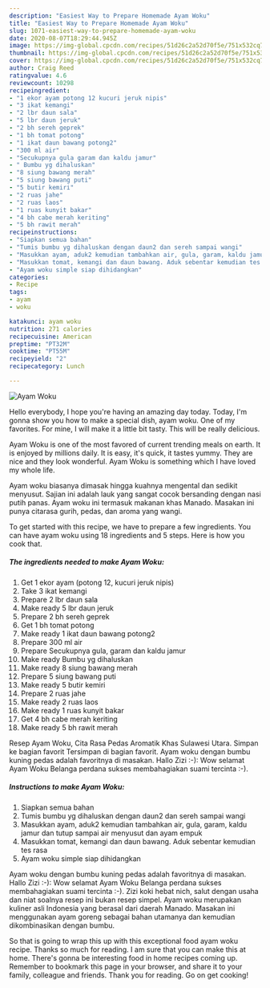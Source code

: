 ```yaml
---
description: "Easiest Way to Prepare Homemade Ayam Woku"
title: "Easiest Way to Prepare Homemade Ayam Woku"
slug: 1071-easiest-way-to-prepare-homemade-ayam-woku
date: 2020-08-07T18:29:44.945Z
image: https://img-global.cpcdn.com/recipes/51d26c2a52d70f5e/751x532cq70/ayam-woku-foto-resep-utama.jpg
thumbnail: https://img-global.cpcdn.com/recipes/51d26c2a52d70f5e/751x532cq70/ayam-woku-foto-resep-utama.jpg
cover: https://img-global.cpcdn.com/recipes/51d26c2a52d70f5e/751x532cq70/ayam-woku-foto-resep-utama.jpg
author: Craig Reed
ratingvalue: 4.6
reviewcount: 10298
recipeingredient:
- "1 ekor ayam potong 12 kucuri jeruk nipis"
- "3 ikat kemangi"
- "2 lbr daun sala"
- "5 lbr daun jeruk"
- "2 bh sereh geprek"
- "1 bh tomat potong"
- "1 ikat daun bawang potong2"
- "300 ml air"
- "Secukupnya gula garam dan kaldu jamur"
- " Bumbu yg dihaluskan"
- "8 siung bawang merah"
- "5 siung bawang puti"
- "5 butir kemiri"
- "2 ruas jahe"
- "2 ruas laos"
- "1 ruas kunyit bakar"
- "4 bh cabe merah keriting"
- "5 bh rawit merah"
recipeinstructions:
- "Siapkan semua bahan"
- "Tumis bumbu yg dihaluskan dengan daun2 dan sereh sampai wangi"
- "Masukkan ayam, aduk2 kemudian tambahkan air, gula, garam, kaldu jamur dan tutup sampai air menyusut dan ayam empuk"
- "Masukkan tomat, kemangi dan daun bawang. Aduk sebentar kemudian tes rasa"
- "Ayam woku simple siap dihidangkan"
categories:
- Recipe
tags:
- ayam
- woku

katakunci: ayam woku 
nutrition: 271 calories
recipecuisine: American
preptime: "PT32M"
cooktime: "PT55M"
recipeyield: "2"
recipecategory: Lunch

---
```



![Ayam Woku](https://img-global.cpcdn.com/recipes/51d26c2a52d70f5e/751x532cq70/ayam-woku-foto-resep-utama.jpg)

Hello everybody, I hope you're having an amazing day today. Today, I'm gonna show you how to make a special dish, ayam woku. One of my favorites. For mine, I will make it a little bit tasty. This will be really delicious.

Ayam Woku is one of the most favored of current trending meals on earth. It is enjoyed by millions daily. It is easy, it's quick, it tastes yummy. They are nice and they look wonderful. Ayam Woku is something which I have loved my whole life.

Ayam woku biasanya dimasak hingga kuahnya mengental dan sedikit menyusut. Sajian ini adalah lauk yang sangat cocok bersanding dengan nasi putih panas. Ayam woku ini termasuk makanan khas Manado. Masakan ini punya citarasa gurih, pedas, dan aroma yang wangi.


To get started with this recipe, we have to prepare a few ingredients. You can have ayam woku using 18 ingredients and 5 steps. Here is how you cook that.

<!--inarticleads1-->

##### The ingredients needed to make Ayam Woku:

1. Get 1 ekor ayam (potong 12, kucuri jeruk nipis)
1. Take 3 ikat kemangi
1. Prepare 2 lbr daun sala
1. Make ready 5 lbr daun jeruk
1. Prepare 2 bh sereh geprek
1. Get 1 bh tomat potong
1. Make ready 1 ikat daun bawang potong2
1. Prepare 300 ml air
1. Prepare Secukupnya gula, garam dan kaldu jamur
1. Make ready  Bumbu yg dihaluskan
1. Make ready 8 siung bawang merah
1. Prepare 5 siung bawang puti
1. Make ready 5 butir kemiri
1. Prepare 2 ruas jahe
1. Make ready 2 ruas laos
1. Make ready 1 ruas kunyit bakar
1. Get 4 bh cabe merah keriting
1. Make ready 5 bh rawit merah


Resep Ayam Woku, Cita Rasa Pedas Aromatik Khas Sulawesi Utara. Simpan ke bagian favorit Tersimpan di bagian favorit. Ayam woku dengan bumbu kuning pedas adalah favoritnya di masakan. Hallo Zizi :-): Wow selamat Ayam Woku Belanga perdana sukses membahagiakan suami tercinta :-). 

<!--inarticleads2-->

##### Instructions to make Ayam Woku:

1. Siapkan semua bahan
1. Tumis bumbu yg dihaluskan dengan daun2 dan sereh sampai wangi
1. Masukkan ayam, aduk2 kemudian tambahkan air, gula, garam, kaldu jamur dan tutup sampai air menyusut dan ayam empuk
1. Masukkan tomat, kemangi dan daun bawang. Aduk sebentar kemudian tes rasa
1. Ayam woku simple siap dihidangkan


Ayam woku dengan bumbu kuning pedas adalah favoritnya di masakan. Hallo Zizi :-): Wow selamat Ayam Woku Belanga perdana sukses membahagiakan suami tercinta :-). Zizi koki hebat nich, salut dengan usaha dan niat soalnya resep ini bukan resep simpel. Ayam woku merupakan kuliner asli Indonesia yang berasal dari daerah Manado. Masakan ini menggunakan ayam goreng sebagai bahan utamanya dan kemudian dikombinasikan dengan bumbu. 

So that is going to wrap this up with this exceptional food ayam woku recipe. Thanks so much for reading. I am sure that you can make this at home. There's gonna be interesting food in home recipes coming up. Remember to bookmark this page in your browser, and share it to your family, colleague and friends. Thank you for reading. Go on get cooking!
